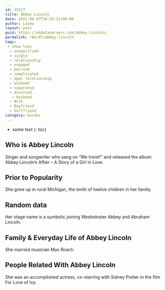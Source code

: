 ```yaml
---
id: 15217
title: Abbey Lincoln
date: 2021-04-07T16:25:11+00:00
author: Laima
layout: post
guid: https://ukdataservers.com/abbey-lincoln/
permalink: /04/07/abbey-lincoln
tags:
 - show love
  - unspecified
  - single
  - relationship
  - engaged
  - married
  - complicated
  - open relationship
  - widowed
  - separated
  - divorced
   - Husband
  - Wife
  - Boyfriend
  - Girlfriend
category: Guides
---
```


* some text
{: toc}


## Who is Abbey Lincoln
                  
                  
                  
Singer and songwriter who sang on &#8220;We Insist!&#8221; and released the album Abbey Lincoln&#8217;s Affair &#8211; A Story of a Girl in Love.
                  
              
            
              
            
                
                
                
## Prior to Popularity
                  
                  
                  
She grew up in rural Michigan, the tenth of twelve children in her family.
                  
              
            
              
            
                
                
                
## Random data
                  
                  
                  
Her stage name is a symbolic joining Westminster Abbey and Abraham Lincoln.
                  
              
            
              
            
                
                
                
## Family & Everyday Life of Abbey Lincoln
                  
                  
                  
She married musician Max Roach.
                  
              
            
              
            
                
                
                
## People Related With Abbey Lincoln
                  
                  
                  
She was an accomplished actress, co-starring with Sidney Poitier in the film For Love of Ivy.
                  
              
            
              
            
                
              
            
              
              
            
            
              
            
          
          
          